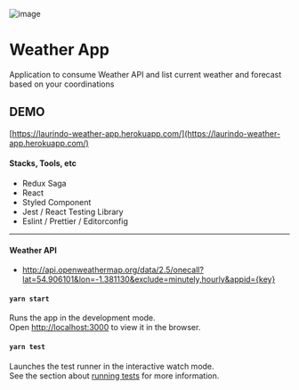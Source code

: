 ![image](https://user-images.githubusercontent.com/2501144/164290428-4e3918e1-7046-4fb7-837b-54a5e1653767.png)

# Weather  App
Application to consume Weather API and list current weather and forecast based on your coordinations

## DEMO
[https://laurindo-weather-app.herokuapp.com/](https://laurindo-weather-app.herokuapp.com/)

#### Stacks, Tools, etc
* Redux Saga
* React
* Styled Component
* Jest / React Testing Library
* Eslint / Prettier / Editorconfig

---

#### Weather API
* http://api.openweathermap.org/data/2.5/onecall?lat=54.906101&lon=-1.381130&exclude=minutely,hourly&appid={key}


#### `yarn start`

Runs the app in the development mode.\
Open [http://localhost:3000](http://localhost:3000) to view it in the browser.

#### `yarn test`

Launches the test runner in the interactive watch mode.\
See the section about [running tests](https://facebook.github.io/create-react-app/docs/running-tests) for more information.
